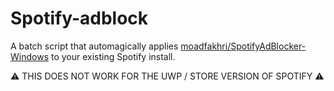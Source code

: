 # Spotify-adblock
A batch script that automagically applies [moadfakhri/SpotifyAdBlocker-Windows](https://github.com/moadfakhri/SpotifyAdBlocker-Windows) to your existing Spotify install.


⚠️ THIS DOES NOT WORK FOR THE UWP / STORE VERSION OF SPOTIFY ⚠️
